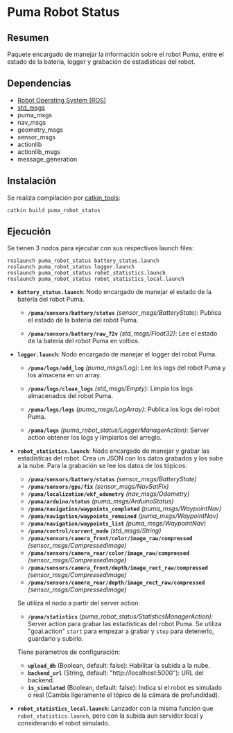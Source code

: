 # Puma Robot Status

## Resumen

Paquete encargado de manejar la información sobre el robot Puma, entre el estado de la batería, logger y grabación de estadísticas del robot.

## Dependencias

- [Robot Operating System (ROS)](http://wiki.ros.org)
- [std_msgs](http://wiki.ros.org/std_msgs)
- puma_msgs
- nav_msgs
- geometry_msgs
- sensor_msgs
- actionlib
- actionlib_msgs
- message_generation

## Instalación

Se realiza compilación por [catkin_tools](https://catkin-tools.readthedocs.io/en/latest/):

    catkin build puma_robot_status

## Ejecución

Se tienen 3 nodos para ejecutar con sus respectivos launch files:

    roslaunch puma_robot_status battery_status.launch
    roslaunch puma_robot_status logger.launch
    roslaunch puma_robot_status robot_statistics.launch
    roslaunch puma_robot_status robot_statistics_local.launch

- **`battery_status.launch`**: Nodo encargado de manejar el estado de la batería del robot Puma.

  - **`/puma/sensors/battery/status`** _(sensor_msgs/BatteryState)_: Publica el estado de la batería del robot Puma.

  - **`/puma/sensors/battery/raw_72v`** _(std_msgs/Float32)_: Lee el estado de la batería del robot Puma en voltios.

- **`logger.launch`**: Nodo encargado de manejar el logger del robot Puma.

  - **`/puma/logs/add_log`** _(puma_msgs/Log)_: Lee los logs del robot Puma y los almacena en un array.
  
  - **`/puma/logs/clean_logs`** _(std_msgs/Empty)_: Limpia los logs almacenados del robot Puma.
  
  - **`/puma/logs/logs`** _(puma_msgs/LogArray)_: Publica los logs del robot Puma.
  
  - **`/puma/logs`** _(puma_robot_status/LoggerManagerAction)_: Server action obtener los logs y limpiarlos del arreglo.
  
- **`robot_statistics.launch`**: Nodo encargado de manejar y grabar las estadísticas del robot. Crea un JSON con los datos grabados y los sube a la nube. Para la grabación se lee los datos de los tópicos:

  - **`/puma/sensors/battery/status`** _(sensor_msgs/BatteryState)_
  - **`/puma/sensors/gps/fix`** _(sensor_msgs/NavSatFix)_
  - **`/puma/localization/ekf_odometry`** _(nav_msgs/Odometry)_
  - **`/puma/arduino/status`** _(puma_msgs/ArduinoStatus)_
  - **`/puma/navigation/waypoints_completed`** _(puma_msgs/WaypointNav)_
  - **`/puma/navigation/waypoints_remained`** _(puma_msgs/WaypointNav)_
  - **`/puma/navigation/waypoints_list`** _(puma_msgs/WaypointNav)_
  - **`/puma/control/current_mode`** _(std_msgs/String)_
  - **`/puma/sensors/camera_front/color/image_raw/compressed`** _(sensor_msgs/CompressedImage)_
  - **`/puma/sensors/camera_rear/color/image_raw/compressed`** _(sensor_msgs/CompressedImage)_
  - **`/puma/sensors/camera_front/depth/image_rect_raw/compressed`** _(sensor_msgs/CompressedImage)_
  - **`/puma/sensors/camera_rear/depth/image_rect_raw/compressed`** _(sensor_msgs/CompressedImage)_
  
  Se utiliza el nodo a partir del server action:

    - **`/puma/statistics`** _(puma_robot_status/StatisticsManagerAction)_: Server action para grabar las estadísticas del robot Puma. Se utiliza "goal.action" `start` para empezar a grabar y `stop` para detenerlo, guardarlo y subirlo.

  Tiene parámetros de configuración:

    - **`upload_db`** (Boolean, default: false): Habilitar la subida a la nube.
    - **`backend_url`** (String, default: "http://localhost:5000"): URL del backend.
    - **`is_simulated`** (Boolean, default: false): Indica si el robot es simulado o real (Cambia ligeramente el tópico de la cámara de profundidad).

- **`robot_statistics_local.launch`**: Lanzador con la misma función que `robot_statistics.launch`, pero con la subida aun servidor local y considerando el robot simulado.